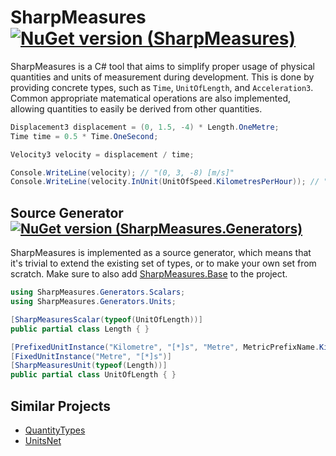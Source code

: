 # SharpMeasures [![NuGet version (SharpMeasures)](https://img.shields.io/nuget/v/SharpMeasures.svg?style=plastic)](https://www.nuget.org/packages/SharpMeasures/)

SharpMeasures is a C# tool that aims to simplify proper usage of physical quantities and units of measurement during development. This is done by providing concrete types, such as `Time`, `UnitOfLength`, and `Acceleration3`. Common appropriate matematical operations are also implemented, allowing quantities to easily be derived from other quantities.

```csharp
Displacement3 displacement = (0, 1.5, -4) * Length.OneMetre;
Time time = 0.5 * Time.OneSecond;

Velocity3 velocity = displacement / time;

Console.WriteLine(velocity); // "(0, 3, -8) [m/s]"
Console.WriteLine(velocity.InUnit(UnitOfSpeed.KilometresPerHour)); // "(0, 10.8, -28.8)"
```

## Source Generator [![NuGet version (SharpMeasures.Generators)](https://img.shields.io/nuget/v/SharpMeasures.Generators.svg?style=plastic)](https://www.nuget.org/packages/SharpMeasures.Generators/)

SharpMeasures is implemented as a source generator, which means that it's trivial to extend the existing set of types, or to make your own set from scratch. Make sure to also add [SharpMeasures.Base](https://www.nuget.org/packages/SharpMeasures.Base/) to the project.

```csharp
using SharpMeasures.Generators.Scalars;
using SharpMeasures.Generators.Units;

[SharpMeasuresScalar(typeof(UnitOfLength))]
public partial class Length { }

[PrefixedUnitInstance("Kilometre", "[*]s", "Metre", MetricPrefixName.Kilo)]
[FixedUnitInstance("Metre", "[*]s")]
[SharpMeasuresUnit(typeof(Length))]
public partial class UnitOfLength { }
```

## Similar Projects

   - [QuantityTypes](https://github.com/QuantityTypes/QuantityTypes)
   - [UnitsNet](https://github.com/angularsen/UnitsNet)
